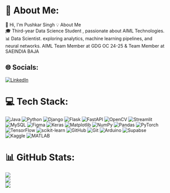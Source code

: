 # 💫 About Me:
👋 Hi, I'm Pushkar Singh 💡 About Me  <br>🎓 Third-year Data Science Student , passionate about AIML Technologies.  <br>📊 Data Scientist. exploring analytics, machine learning pipelines, and neural networks. AIML Team Member at GDG OC 24-25 & Team Member at SAEINDIA BAJA <br>


## 🌐 Socials:
 [![LinkedIn](https://img.shields.io/badge/LinkedIn-%230077B5.svg?logo=linkedin&logoColor=white)](https://www.linkedin.com/in/pushkar-singh-0aa414304/)

# 💻 Tech Stack:
 ![Java](https://img.shields.io/badge/java-%23ED8B00.svg?style=plastic&logo=openjdk&logoColor=white)  ![Python](https://img.shields.io/badge/python-3670A0?style=plastic&logo=python&logoColor=ffdd54) ![Django](https://img.shields.io/badge/django-%23092E20.svg?style=plastic&logo=django&logoColor=white) ![Flask](https://img.shields.io/badge/flask-%23000.svg?style=plastic&logo=flask&logoColor=white) ![FastAPI](https://img.shields.io/badge/FastAPI-005571?style=plastic&logo=fastapi) ![OpenCV](https://img.shields.io/badge/opencv-%23white.svg?style=plastic&logo=opencv&logoColor=white) ![Streamlit](https://img.shields.io/badge/Streamlit-%23FE4B4B.svg?style=plastic&logo=streamlit&logoColor=white) ![MySQL](https://img.shields.io/badge/mysql-4479A1.svg?style=plastic&logo=mysql&logoColor=white) ![Figma](https://img.shields.io/badge/figma-%23F24E1E.svg?style=plastic&logo=figma&logoColor=white) ![Keras](https://img.shields.io/badge/Keras-%23D00000.svg?style=plastic&logo=Keras&logoColor=white) ![Matplotlib](https://img.shields.io/badge/Matplotlib-%23ffffff.svg?style=plastic&logo=Matplotlib&logoColor=black) ![NumPy](https://img.shields.io/badge/numpy-%23013243.svg?style=plastic&logo=numpy&logoColor=white) ![Pandas](https://img.shields.io/badge/pandas-%23150458.svg?style=plastic&logo=pandas&logoColor=white) ![PyTorch](https://img.shields.io/badge/PyTorch-%23EE4C2C.svg?style=plastic&logo=PyTorch&logoColor=white) ![TensorFlow](https://img.shields.io/badge/TensorFlow-%23FF6F00.svg?style=plastic&logo=TensorFlow&logoColor=white) ![scikit-learn](https://img.shields.io/badge/scikit--learn-%23F7931E.svg?style=plastic&logo=scikit-learn&logoColor=white) ![GitHub](https://img.shields.io/badge/github-%23121011.svg?style=plastic&logo=github&logoColor=white) ![Git](https://img.shields.io/badge/git-%23F05033.svg?style=plastic&logo=git&logoColor=white) ![Arduino](https://img.shields.io/badge/-Arduino-00979D?style=plastic&logo=Arduino&logoColor=white) ![Supabse](https://img.shields.io/badge/Supabase-3ECF8E?style=plastic&logo=supabase&logoColor=white) ![Kaggle](https://img.shields.io/badge/Kaggle-20BEFF?style=plastic&logo=kaggle&logoColor=white) ![MATLAB](https://img.shields.io/badge/MATLAB-0076A8?style=plastic&logo=mathworks&logoColor=white)

# 📊 GitHub Stats:
![](https://github-readme-stats.vercel.app/api?username=pushkarsingh777&theme=vision-friendly-dark&hide_border=false&include_all_commits=false&count_private=false)<br/>
![](https://github-readme-streak-stats.herokuapp.com/?user=pushkarsingh777&theme=vision-friendly-dark&hide_border=false)<br/>
![](https://github-readme-stats.vercel.app/api/top-langs/?username=pushkarsingh777&theme=vision-friendly-dark&hide_border=false&include_all_commits=false&count_private=false&layout=compact)



